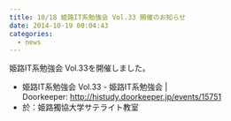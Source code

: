 ```yaml
---
title: 10/18 姫路IT系勉強会 Vol.33 開催のお知らせ
date: 2014-10-19 00:04:43
categories:
  - news
---
```


姫路IT系勉強会 Vol.33を開催しました。

-   姫路IT系勉強会 Vol.33 - 姫路IT系勉強会 | Doorkeeper: http://histudy.doorkeeper.jp/events/15751
-   於：姫路獨協大学サテライト教室
